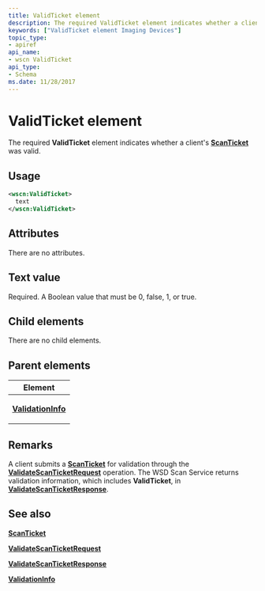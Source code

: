 ```yaml
---
title: ValidTicket element
description: The required ValidTicket element indicates whether a client's ScanTicket was valid.
keywords: ["ValidTicket element Imaging Devices"]
topic_type:
- apiref
api_name:
- wscn ValidTicket
api_type:
- Schema
ms.date: 11/28/2017
---
```


# ValidTicket element


The required **ValidTicket** element indicates whether a client's [**ScanTicket**](scanticket.md) was valid.

## Usage

```xml
<wscn:ValidTicket>
  text
</wscn:ValidTicket>
```

## Attributes

There are no attributes.

## Text value

Required. A Boolean value that must be 0, false, 1, or true.

## Child elements


There are no child elements.

## Parent elements


<table>
<colgroup>
<col width="100%" />
</colgroup>
<thead>
<tr class="header">
<th>Element</th>
</tr>
</thead>
<tbody>
<tr class="odd">
<td><p><a href="validationinfo.md" data-raw-source="[&lt;strong&gt;ValidationInfo&lt;/strong&gt;](validationinfo.md)"><strong>ValidationInfo</strong></a></p></td>
</tr>
</tbody>
</table>

## Remarks

A client submits a [**ScanTicket**](scanticket.md) for validation through the [**ValidateScanTicketRequest**](validatescanticketrequest.md) operation. The WSD Scan Service returns validation information, which includes **ValidTicket**, in [**ValidateScanTicketResponse**](validatescanticketresponse.md).

## See also


[**ScanTicket**](scanticket.md)

[**ValidateScanTicketRequest**](validatescanticketrequest.md)

[**ValidateScanTicketResponse**](validatescanticketresponse.md)

[**ValidationInfo**](validationinfo.md)

 

 






